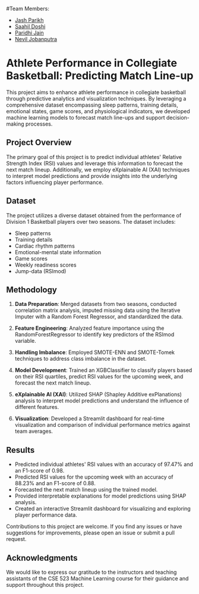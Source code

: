 #Team Members:

- [Jash Parikh](https://github.com/Jash7447)
- [Saahil Doshi](https://github.com/Legit-Ox)
- [Paridhi Jain](https://github.com/paridhijain19)
- [Nevil Jobanputra](https://github.com/Nevil844)
# Athlete Performance in Collegiate Basketball: Predicting Match Line-up

This project aims to enhance athlete performance in collegiate basketball through predictive analytics and visualization techniques. By leveraging a comprehensive dataset encompassing sleep patterns, training details, emotional states, game scores, and physiological indicators, we developed machine learning models to forecast match line-ups and support decision-making processes.

## Project Overview

The primary goal of this project is to predict individual athletes' Relative Strength Index (RSI) values and leverage this information to forecast the next match lineup. Additionally, we employ eXplainable AI (XAI) techniques to interpret model predictions and provide insights into the underlying factors influencing player performance.

## Dataset

The project utilizes a diverse dataset obtained from the performance of Division 1 Basketball players over two seasons. The dataset includes:

- Sleep patterns
- Training details
- Cardiac rhythm patterns
- Emotional-mental state information
- Game scores
- Weekly readiness scores
- Jump-data (RSImod)

## Methodology

1. **Data Preparation**: Merged datasets from two seasons, conducted correlation matrix analysis, imputed missing data using the Iterative Imputer with a Random Forest Regressor, and standardized the data.

2. **Feature Engineering**: Analyzed feature importance using the RandomForestRegressor to identify key predictors of the RSImod variable.

3. **Handling Imbalance**: Employed SMOTE-ENN and SMOTE-Tomek techniques to address class imbalance in the dataset.

4. **Model Development**: Trained an XGBClassifier to classify players based on their RSI quartiles, predict RSI values for the upcoming week, and forecast the next match lineup.

5. **eXplainable AI (XAI)**: Utilized SHAP (Shapley Additive exPlanations) analysis to interpret model predictions and understand the influence of different features.

6. **Visualization**: Developed a Streamlit dashboard for real-time visualization and comparison of individual performance metrics against team averages.

## Results

- Predicted individual athletes' RSI values with an accuracy of 97.47% and an F1-score of 0.98.
- Predicted RSI values for the upcoming week with an accuracy of 88.23% and an F1-score of 0.88.
- Forecasted the next match lineup using the trained model.
- Provided interpretable explanations for model predictions using SHAP analysis.
- Created an interactive Streamlit dashboard for visualizing and exploring player performance data.



Contributions to this project are welcome. If you find any issues or have suggestions for improvements, please open an issue or submit a pull request.

## Acknowledgments

We would like to express our gratitude to the instructors and teaching assistants of the CSE 523 Machine Learning course for their guidance and support throughout this project.
